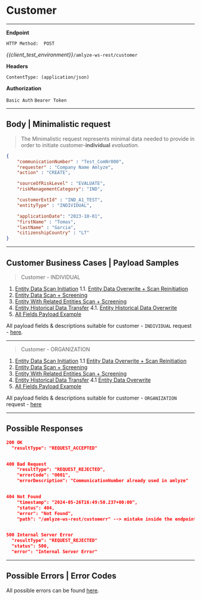 # Customer


------------

**Endpoint**


`HTTP Method:  POST`

*{{client_test_environment}}*`/amlyze-ws-rest/customer `

 **Headers**

`ContentType: (application/json)`

**Authorization**

`Basic Auth`
`Bearer Token`

------


## Body | Minimalistic request

>The Minimalistic request represents minimal data needed to provide in order to initiate customer-**individual** *evaluation*. 



```json
{
	"communicationNumber" : "Test_ComNr000", 
	"requester" : "Company Name Amlyze",
	"action" : "CREATE",

	"sourceOfRiskLevel" : "EVALUATE", 
	"riskManagementCategory": "IND",

	"customerExtId" : "IND_A1_TEST",
	"entityType" : "INDIVIDUAL",

	"applicationDate": "2023-10-01",
	"firstName" : "Tomas",
	"lastName" : "Garcia",
	"citizenshipCountry" : "LT"
}
```
---

## Customer Business Cases | Payload Samples

>Customer - INDIVIDUAL

1. [Entity Data Scan Initiation](../1_customer_business_cases/Customer%20INDIVIDUAL/Business%20Cases%20Samples/EV_A1_Entity%20Data%20Scan%20Initiation.json) 
1.1. [Entity Data Overwrite + Scan Reinitiation](../1_customer_business_cases/Customer%20INDIVIDUAL/Business%20Cases%20Samples/EV_A1.1_Entity%20Data%20Overwrite%20+%20Scan%20Reinitiation.json) 
1. [Entity Data Scan + Screening ](../1_customer_business_cases/Customer%20INDIVIDUAL/Business%20Cases%20Samples/EV_A2_Entity%20Data%20Scan%20+%20Screening.json)
2. [Entity With Related Entities Scan + Screening](../1_customer_business_cases/Customer%20INDIVIDUAL/Business%20Cases%20Samples/EV_A3_Entity%20With%20Related%20Entities%20Scan%20+%20Screening.json)
3. [Entity Historical Data Transfer](../1_customer_business_cases/Customer%20INDIVIDUAL/Business%20Cases%20Samples/IMP_B1_Entity%20Historical%20Data%20Transfer.json)
4.1. [Entity Historical Data Overwrite](../1_customer_business_cases/Customer%20INDIVIDUAL/Business%20Cases%20Samples/IMP_B1.1_Entity%20Data%20Overwrite.json)
1. [All Fields Payload Example](../1_customer_business_cases/Customer%20INDIVIDUAL/Business%20Cases%20Samples/IMP_C1_All%20Fields%20Payload%20Example.json)

All payload fields & descriptions suitable for customer - `INDIVIDUAL` request - [<u>here</u>](INDIVIDUAL/INDIVIDUAL_FIelds.md).

--- 
>Customer - ORGANIZATION
1. [Entity Data Scan Initiation](../1_customer_business_cases/Customer%20ORGANIZATION/Business%20Cases%20Samples/EV_A1_Entity%20Data%20Scan%20Initiation.json) 
1.1 [Entity Data Overwrite + Scan Reinitiation](../1_customer_business_cases/Customer%20ORGANIZATION/Business%20Cases%20Samples/EV_A1.1_%20Entity%20Data%20Overwrite%20+%20Scan%20Reinitiation.json) 
1. [Entity Data Scan + Screening](../1_customer_business_cases/Customer%20ORGANIZATION/Business%20Cases%20Samples/EV_A2_Entity%20Data%20Scan%20+%20Screening.json)
2. [Entity With Related Entities Scan + Screening](../1_customer_business_cases/Customer%20ORGANIZATION/Business%20Cases%20Samples/EV_A3_Entity%20With%20Related%20Entities%20Scan%20+%20Screening.json)
3. [Entity Historical Data Transfer](../1_customer_business_cases/Customer%20ORGANIZATION/Business%20Cases%20Samples/IMP_B1_Entity%20Historical%20Data%20Transfer.json)
4.1 [Entity Data Overwrite](../1_customer_business_cases/Customer%20ORGANIZATION/Business%20Cases%20Samples/IMP_B1.1_Entity%20Data%20Overwrite.json)
1. [All Fields Payload Example](../1_customer_business_cases/Customer%20ORGANIZATION/Business%20Cases%20Samples/IMP_C1_All%20Fields%20Payload%20Example.json)

All payload fields & descriptions suitable for customer - `ORGANIZATION` request - [<u>here</u>](ORGANIZATION/ORGANIZATION_FIelds.md)

---
## Possible Responses

```json
200 OK
  "resultType": "REQUEST_ACCEPTED"


400 Bad Request
    "resultType": "REQUEST_REJECTED",
    "errorCode": "O001",
    "errorDescription": "CommunicationNumber already used in amlyze"


404 Not Found
    "timestamp": "2024-05-26T16:49:50.237+00:00",
    "status": 404,
    "error": "Not Found",
    "path": "/amlyze-ws-rest/customerr" --> mistake inside the endpoint


500 Internal Server Error
  "resultType": "REQUEST_REJECTED"
  "status": 500,
  "error": "Internal Server Error"
```

---

## Possible Errors | Error Codes

All possible errors can be found [<u>here</u>](cust_possible_errors.md). 




